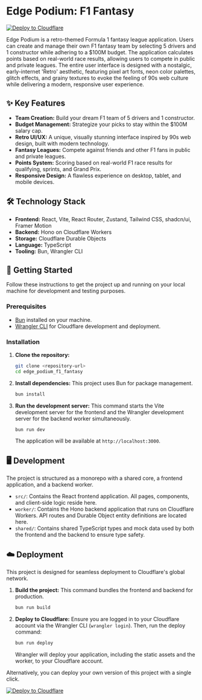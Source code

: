 # Edge Podium: F1 Fantasy

[![Deploy to Cloudflare](https://deploy.workers.cloudflare.com/button)](https://deploy.workers.cloudflare.com/?url=https://github.com/picshotai/generated-app-20250924-051318)

Edge Podium is a retro-themed Formula 1 fantasy league application. Users can create and manage their own F1 fantasy team by selecting 5 drivers and 1 constructor while adhering to a $100M budget. The application calculates points based on real-world race results, allowing users to compete in public and private leagues. The entire user interface is designed with a nostalgic, early-internet 'Retro' aesthetic, featuring pixel art fonts, neon color palettes, glitch effects, and grainy textures to evoke the feeling of 90s web culture while delivering a modern, responsive user experience.

## ✨ Key Features

*   **Team Creation:** Build your dream F1 team of 5 drivers and 1 constructor.
*   **Budget Management:** Strategize your picks to stay within the $100M salary cap.
*   **Retro UI/UX:** A unique, visually stunning interface inspired by 90s web design, built with modern technology.
*   **Fantasy Leagues:** Compete against friends and other F1 fans in public and private leagues.
*   **Points System:** Scoring based on real-world F1 race results for qualifying, sprints, and Grand Prix.
*   **Responsive Design:** A flawless experience on desktop, tablet, and mobile devices.

## 🛠️ Technology Stack

*   **Frontend:** React, Vite, React Router, Zustand, Tailwind CSS, shadcn/ui, Framer Motion
*   **Backend:** Hono on Cloudflare Workers
*   **Storage:** Cloudflare Durable Objects
*   **Language:** TypeScript
*   **Tooling:** Bun, Wrangler CLI

## 🚀 Getting Started

Follow these instructions to get the project up and running on your local machine for development and testing purposes.

### Prerequisites

*   [Bun](https://bun.sh/) installed on your machine.
*   [Wrangler CLI](https://developers.cloudflare.com/workers/wrangler/install-and-update/) for Cloudflare development and deployment.

### Installation

1.  **Clone the repository:**
    ```sh
    git clone <repository-url>
    cd edge_podium_f1_fantasy
    ```

2.  **Install dependencies:**
    This project uses Bun for package management.
    ```sh
    bun install
    ```

3.  **Run the development server:**
    This command starts the Vite development server for the frontend and the Wrangler development server for the backend worker simultaneously.
    ```sh
    bun run dev
    ```
    The application will be available at `http://localhost:3000`.

## 🖥️ Development

The project is structured as a monorepo with a shared core, a frontend application, and a backend worker.

*   `src/`: Contains the React frontend application. All pages, components, and client-side logic reside here.
*   `worker/`: Contains the Hono backend application that runs on Cloudflare Workers. API routes and Durable Object entity definitions are located here.
*   `shared/`: Contains shared TypeScript types and mock data used by both the frontend and the backend to ensure type safety.

## ☁️ Deployment

This project is designed for seamless deployment to Cloudflare's global network.

1.  **Build the project:**
    This command bundles the frontend and backend for production.
    ```sh
    bun run build
    ```

2.  **Deploy to Cloudflare:**
    Ensure you are logged in to your Cloudflare account via the Wrangler CLI (`wrangler login`). Then, run the deploy command:
    ```sh
    bun run deploy
    ```
    Wrangler will deploy your application, including the static assets and the worker, to your Cloudflare account.

Alternatively, you can deploy your own version of this project with a single click.

[![Deploy to Cloudflare](https://deploy.workers.cloudflare.com/button)](https://deploy.workers.cloudflare.com/?url=https://github.com/picshotai/generated-app-20250924-051318)